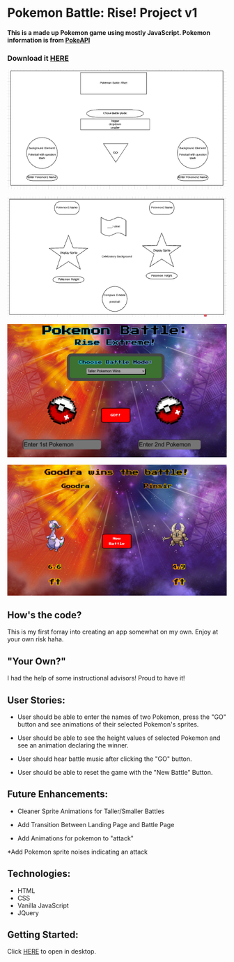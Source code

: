 # Pokemon Battle: Rise! Project v1

#### This is a made up Pokemon game using mostly  JavaScript. Pokemon information is from [PokeAPI](https://pokeapi.co/)

### Download it [HERE](https://git.generalassemb.ly/crossronald/pokemon-ga-project1/archive/master.zip)

![Pokemon Battle: Rise! Draft Landing Page](./assets/Landing_Page_Mockup.png)

![Pokemon Battle: Rise! Draft Transition Page](./assets/Transition_Page_Mockup.png)

![Pokemon Battle: Rise! Working Landing Page](./assets/working_landing_page.png)

![Pokemon Battle: Rise! Working Transition Page](./assets/working_transition_page.png)

## How's the code?
This is my first forray into creating an app somewhat on my own. Enjoy at your own risk haha.

## "Your Own?"
I had the help of some instructional advisors! Proud to have it!

## User Stories:
* User should be able to enter the names of two Pokemon, press the "GO" button and see animations of their selected Pokemon's sprites.

* User should be able to see the height values of selected Pokemon and see an animation declaring the winner.

* User should hear battle music after clicking the "GO" button.

* User should be able to reset the game with the "New Battle" Button.



## Future Enhancements:
* Cleaner Sprite Animations for Taller/Smaller Battles

* Add Transition Between Landing Page and Battle Page

* Add Animations for pokemon to "attack"

*Add Pokemon sprite noises indicating an attack


## Technologies:
* HTML
* CSS
* Vanilla JavaScript
* JQuery
 



## Getting Started:
Click [HERE](https://pages.git.generalassemb.ly/crossronald/pokemon-ga-project1/) to open in desktop.